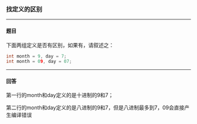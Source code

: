 ### 找定义的区别

***
#### 题目
下面两组定义是否有区别，如果有，请叙述之：

```c++
int month = 9, day = 7;
int month = 09, day = 07;
```



***
#### 回答
第一行的month和day定义的是十进制的9和7；  

第二行的month和day定义的是八进制的9和7，但是八进制最多到7，09会直接产生编译错误

